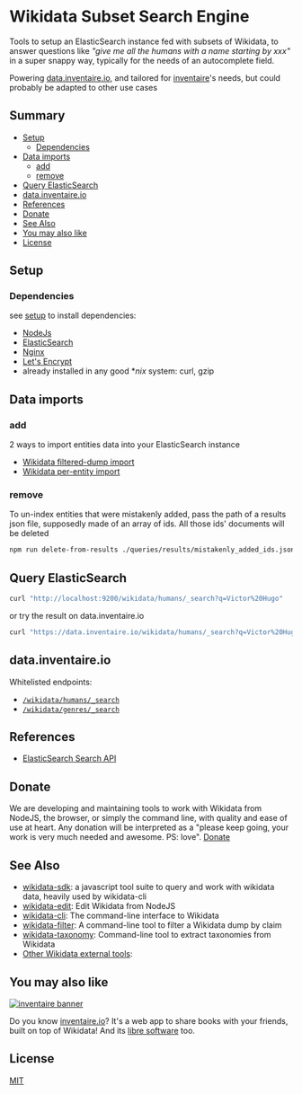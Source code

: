 # Wikidata Subset Search Engine

Tools to setup an ElasticSearch instance fed with subsets of Wikidata, to answer questions like *"give me all the humans with a name starting by xxx"* in a super snappy way, typically for the needs of an autocomplete field.

Powering [data.inventaire.io](https://data.inventaire.io), and tailored for [inventaire](http://github.com/inventaire/inventaire)'s needs, but could probably be adapted to other use cases

## Summary
<!-- START doctoc generated TOC please keep comment here to allow auto update -->
<!-- DON'T EDIT THIS SECTION, INSTEAD RE-RUN doctoc TO UPDATE -->


- [Setup](#setup)
  - [Dependencies](#dependencies)
- [Data imports](#data-imports)
  - [add](#add)
  - [remove](#remove)
- [Query ElasticSearch](#query-elasticsearch)
- [data.inventaire.io](#datainventaireio)
- [References](#references)
- [Donate](#donate)
- [See Also](#see-also)
- [You may also like](#you-may-also-like)
- [License](#license)

<!-- END doctoc generated TOC please keep comment here to allow auto update -->

## Setup

### Dependencies
see [setup](./SETUP.md) to install dependencies:
* [NodeJs](https://en.wikipedia.org/wiki/Nodejs)
* [ElasticSearch](https://en.wikipedia.org/wiki/Elasticsearch)
* [Nginx](https://en.wikipedia.org/wiki/Nginx)
* [Let's Encrypt](https://en.wikipedia.org/wiki/Let's_Encrypt)
* already installed in any good **nix* system: curl, gzip

## Data imports

### add
2 ways to import entities data into your ElasticSearch instance
* [Wikidata filtered-dump import](./docs/wikidata_filtered_dump_import.md)
* [Wikidata per-entity import](./docs/wikidata_per_entity_import.md)

### remove
To un-index entities that were mistakenly added, pass the path of a results json file, supposedly made of an array of ids. All those ids' documents will be deleted
```sh
npm run delete-from-results ./queries/results/mistakenly_added_ids.json
```

## Query ElasticSearch

```sh
curl "http://localhost:9200/wikidata/humans/_search?q=Victor%20Hugo"
```
or try the result on data.inventaire.io
```sh
curl "https://data.inventaire.io/wikidata/humans/_search?q=Victor%20Hugo"
```

## data.inventaire.io
Whitelisted endpoints:
* [`/wikidata/humans/_search`](https://data.inventaire.io/wikidata/humans/_search?q=Victor)
* [`/wikidata/genres/_search`](https://data.inventaire.io/wikidata/genres/_search?q=Biographie)

## References
* [ElasticSearch Search API](https://www.elastic.co/guide/en/elasticsearch/reference/current/search-search.html)

## Donate

We are developing and maintaining tools to work with Wikidata from NodeJS, the browser, or simply the command line, with quality and ease of use at heart. Any donation will be interpreted as a "please keep going, your work is very much needed and awesome. PS: love". [Donate](https://liberapay.com/WikidataJS)

## See Also
* [wikidata-sdk](https://github.com/maxlath/wikidata-sdk): a javascript tool suite to query and work with wikidata data, heavily used by wikidata-cli
* [wikidata-edit](https://www.npmjs.com/package/wikidata-edit): Edit Wikidata from NodeJS
* [wikidata-cli](https://www.npmjs.com/package/wikidata-cli): The command-line interface to Wikidata
* [wikidata-filter](https://npmjs.com/package/wikidata-filter): A command-line tool to filter a Wikidata dump by claim
* [wikidata-taxonomy](https://github.com/nichtich/wikidata-taxonomy): Command-line tool to extract taxonomies from Wikidata
* [Other Wikidata external tools](https://www.wikidata.org/wiki/Wikidata:Tools/External_tools):

## You may also like

[![inventaire banner](https://inventaire.io/public/images/inventaire-brittanystevens-13947832357-CC-BY-lighter-blue-4-banner-500px.png)](https://inventaire.io)

Do you know [inventaire.io](https://inventaire.io/)? It's a web app to share books with your friends, built on top of Wikidata! And its [libre software](http://github.com/inventaire/inventaire) too.

## License
[MIT](LICENSE.md)
